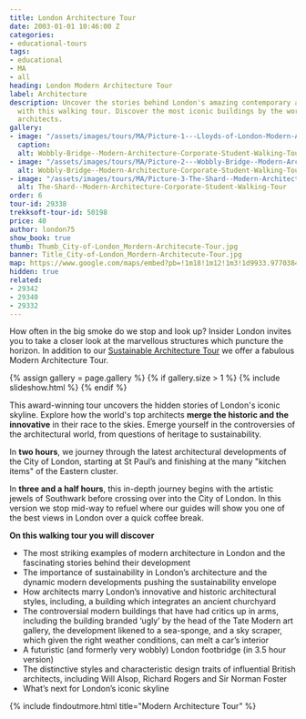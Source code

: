 ```yaml
---
title: London Architecture Tour
date: 2003-01-01 10:46:00 Z
categories:
- educational-tours
tags:
- educational
- MA
- all
heading: London Modern Architecture Tour
label: Architecture
description: Uncover the stories behind London's amazing contemporary architecture
  with this walking tour. Discover the most iconic buildings by the world's most famous
  architects.
gallery:
- image: "/assets/images/tours/MA/Picture-1---Lloyds-of-London-Modern-Architecture-Corporate-Student-Walking-Tour-.jpg"
  caption: 
  alt: Wobbly-Bridge--Modern-Architecture-Corporate-Student-Walking-Tour
- image: "/assets/images/tours/MA/Picture-2---Wobbly-Bridge--Modern-Architecture-Corporate-Student-Walking-Tour-.JPG.jpg"
  alt: Wobbly-Bridge--Modern-Architecture-Corporate-Student-Walking-Tour
- image: "/assets/images/tours/MA/Picture-3-The-Shard--Modern-Architecture-Corporate-Student-Walking-Tour-.JPG.jpg"
  alt: The-Shard--Modern-Architecture-Corporate-Student-Walking-Tour
order: 6
tour-id: 29338
trekksoft-tour-id: 50198
price: 40
author: london75
show_book: true
thumb: Thumb_City-of-London_Mordern-Architecute-Tour.jpg
banner: Title_City-of-London_Mordern-Architecute-Tour.jpg
map: https://www.google.com/maps/embed?pb=!1m18!1m12!1m3!1d9933.977038456189!2d-0.1118593163905431!3d51.504147652887916!2m3!1f0!2f0!3f0!3m2!1i1024!2i768!4f13.1!3m3!1m2!1s0x487604a5507854bb%3A0xd14c94cb200dcb1!2sSouthwark+Station!5e0!3m2!1sen!2s!4v1431589184611
hidden: true
related:
- 29342
- 29340
- 29332
---
```


How often in the big smoke do we stop and look up? Insider London invites you to take a closer look at the marvellous structures which puncture the horizon. In addition to our [Sustainable Architecture Tour](/london/educational-tours/sustainable-london-architecture-tour/) we offer a fabulous Modern Architecture Tour.



{% assign gallery = page.gallery %}
{% if gallery.size > 1 %}
{% include slideshow.html %}
{% endif %}

This award-winning tour uncovers the hidden stories of London's iconic skyline. Explore how the world's top architects **merge the historic and the innovative** in their race to the skies. Emerge yourself in the controversies of the architectural world, from questions of heritage to sustainability.

In **two hours**, we journey through the latest architectural developments of the City of London, starting at St Paul’s and finishing at the many "kitchen items" of the Eastern cluster.

In **three and a half hours**, this in-depth journey begins with the artistic jewels of Southwark before crossing over into the City of London. In this version we stop mid-way to refuel where our guides will show you one of the best views in London over a quick coffee break.

**On this walking tour you will discover**

* The most striking examples of modern architecture in London and the fascinating stories behind their development
* The importance of sustainability in London’s architecture and the dynamic modern developments pushing the sustainability envelope
* How architects marry London’s innovative and historic architectural styles, including, a building which integrates an ancient churchyard
* The controversial modern buildings that have had critics up in arms, including the building branded ‘ugly’ by the head of the Tate Modern art gallery, the development likened to a sea-sponge, and a sky scraper, which given the right weather conditions, can melt a car’s interior
* A futuristic (and formerly very wobbly) London footbridge (in 3.5 hour version)
* The distinctive styles and characteristic design traits of influential British architects, including Will Alsop, Richard Rogers and Sir Norman Foster
* What’s next for London’s iconic skyline

{% include findoutmore.html title="Modern Architecture Tour" %}
